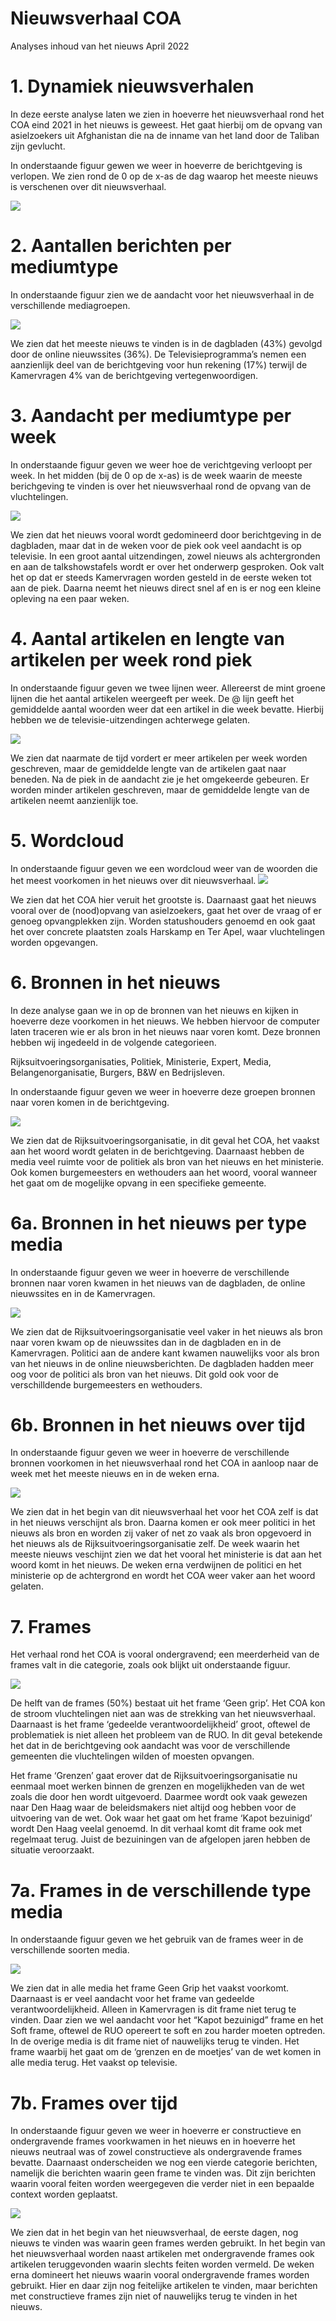 Nieuwsverhaal COA
================
Analyses inhoud van het nieuws
April 2022



# 1. Dynamiek nieuwsverhalen

In deze eerste analyse laten we zien in hoeverre het nieuwsverhaal rond
het COA eind 2021 in het nieuws is geweest. Het gaat hierbij om de
opvang van asielzoekers uit Afghanistan die na de inname van het land
door de Taliban zijn gevlucht.

In onderstaande figuur gewen we weer in hoeverre de berichtgeving is
verlopen. We zien rond de 0 op de x-as de dag waarop het meeste nieuws
is verschenen over dit nieuwsverhaal.

![](0_nieuwsverhalen_coa_files/figure-gfm/unnamed-chunk-3-1.png)<!-- -->

# 2. Aantallen berichten per mediumtype

In onderstaande figuur zien we de aandacht voor het nieuwsverhaal in de
verschillende mediagroepen.

![](0_nieuwsverhalen_coa_files/figure-gfm/unnamed-chunk-4-1.png)<!-- -->

We zien dat het meeste nieuws te vinden is in de dagbladen (43%) gevolgd
door de online nieuwssites (36%). De Televisieprogramma’s nemen een
aanzienlijk deel van de berichtgeving voor hun rekening (17%) terwijl de
Kamervragen 4% van de berichtgeving vertegenwoordigen.

# 3. Aandacht per mediumtype per week

In onderstaande figuur geven we weer hoe de verichtgeving verloopt per
week. In het midden (bij de 0 op de x-as) is de week waarin de meeste
berichgeving te vinden is over het nieuwsverhaal rond de opvang van de
vluchtelingen.

![](0_nieuwsverhalen_coa_files/figure-gfm/unnamed-chunk-5-1.png)<!-- -->

We zien dat het nieuws vooral wordt gedomineerd door berichtgeving in de
dagbladen, maar dat in de weken voor de piek ook veel aandacht is op
televisie. In een groot aantal uitzendingen, zowel nieuws als
achtergronden en aan de talkshowstafels wordt er over het onderwerp
gesproken. Ook valt het op dat er steeds Kamervragen worden gesteld in
de eerste weken tot aan de piek. Daarna neemt het nieuws direct snel af
en is er nog een kleine opleving na een paar weken.

# 4. Aantal artikelen en lengte van artikelen per week rond piek

In onderstaande figuur geven we twee lijnen weer. Allereerst de mint
groene lijnen die het aantal artikelen weergeeft per week. De @ lijn
geeft het gemiddelde aantal woorden weer dat een artikel in die week
bevatte. Hierbij hebben we de televisie-uitzendingen achterwege gelaten.

![](0_nieuwsverhalen_coa_files/figure-gfm/unnamed-chunk-6-1.png)<!-- -->

We zien dat naarmate de tijd vordert er meer artikelen per week worden
geschreven, maar de gemiddelde lengte van de artikelen gaat naar
beneden. Na de piek in de aandacht zie je het omgekeerde gebeuren. Er
worden minder artikelen geschreven, maar de gemiddelde lengte van de
artikelen neemt aanzienlijk toe.

# 5. Wordcloud

In onderstaande figuur geven we een wordcloud weer van de woorden die
het meest voorkomen in het nieuws over dit nieuwsverhaal.
![](0_nieuwsverhalen_coa_files/figure-gfm/unnamed-chunk-7-1.png)<!-- -->

We zien dat het COA hier veruit het grootste is. Daarnaast gaat het
nieuws vooral over de (nood)opvang van asielzoekers, gaat het over de
vraag of er genoeg opvangplekken zijn. Worden statushouders genoemd en
ook gaat het over concrete plaatsten zoals Harskamp en Ter Apel, waar
vluchtelingen worden opgevangen.

# 6. Bronnen in het nieuws

In deze analyse gaan we in op de bronnen van het nieuws en kijken in
hoeverre deze voorkomen in het nieuws. We hebben hiervoor de computer
laten traceren wie er als bron in het nieuws naar voren komt. Deze
bronnen hebben wij ingedeeld in de volgende categorieen.

Rijksuitvoeringsorganisaties, Politiek, Ministerie, Expert, Media,
Belangenorganisatie, Burgers, B&W en Bedrijsleven.

In onderstaande figuur geven we weer in hoeverre deze groepen bronnen
naar voren komen in de berichtgeving.

![](0_nieuwsverhalen_coa_files/figure-gfm/unnamed-chunk-8-1.png)<!-- -->

We zien dat de Rijksuitvoeringsorganisatie, in dit geval het COA, het
vaakst aan het woord wordt gelaten in de berichtgeving. Daarnaast hebben
de media veel ruimte voor de politiek als bron van het nieuws en het
ministerie. Ook komen burgemeesters en wethouders aan het woord, vooral
wanneer het gaat om de mogelijke opvang in een specifieke gemeente.

# 6a. Bronnen in het nieuws per type media

In onderstaande figuur geven we weer in hoeverre de verschillende
bronnen naar voren kwamen in het nieuws van de dagbladen, de online
nieuwssites en in de Kamervragen.

![](0_nieuwsverhalen_coa_files/figure-gfm/unnamed-chunk-9-1.png)<!-- -->

We zien dat de Rijksuitvoeringsorganisatie veel vaker in het nieuws als
bron naar voren kwam op de nieuwssites dan in de dagbladen en in de
Kamervragen. Politici aan de andere kant kwamen nauwelijks voor als bron
van het nieuws in de online nieuwsberichten. De dagbladen hadden meer
oog voor de politici als bron van het nieuws. Dit gold ook voor de
verschilldende burgemeesters en wethouders.

# 6b. Bronnen in het nieuws over tijd

In onderstaande figuur geven we weer in hoeverre de verschillende
bronnen voorkomen in het nieuwsverhaal rond het COA in aanloop naar de
week met het meeste nieuws en in de weken erna.

![](0_nieuwsverhalen_coa_files/figure-gfm/unnamed-chunk-10-1.png)<!-- -->

We zien dat in het begin van dit nieuwsverhaal het voor het COA zelf is
dat in het nieuws verschijnt als bron. Daarna komen er ook meer politici
in het nieuws als bron en worden zij vaker of net zo vaak als bron
opgevoerd in het nieuws als de Rijksuitvoeringsorganisatie zelf. De week
waarin het meeste nieuws veschijnt zien we dat het vooral het ministerie
is dat aan het woord komt in het nieuws. De weken erna verdwijnen de
politici en het ministerie op de achtergrond en wordt het COA weer vaker
aan het woord gelaten.

# 7. Frames

Het verhaal rond het COA is vooral ondergravend; een meerderheid van de
frames valt in die categorie, zoals ook blijkt uit onderstaande figuur.

![](0_nieuwsverhalen_coa_files/figure-gfm/unnamed-chunk-11-1.png)<!-- -->

De helft van de frames (50%) bestaat uit het frame ‘Geen grip’. Het COA
kon de stroom vluchtelingen niet aan was de strekking van het
nieuwsverhaal. Daarnaast is het frame ‘gedeelde verantwoordelijkheid’
groot, oftewel de problematiek is niet alleen het probleem van de RUO.
In dit geval betekende het dat in de berichtgeving ook aandacht was voor
de verschillende gemeenten die vluchtelingen wilden of moesten opvangen.

Het frame ‘Grenzen’ gaat erover dat de Rijksuitvoeringsorganisatie nu
eenmaal moet werken binnen de grenzen en mogelijkheden van de wet zoals
die door hen wordt uitgevoerd. Daarmee wordt ook vaak gewezen naar Den
Haag waar de beleidsmakers niet altijd oog hebben voor de uitvoering van
de wet. Ook waar het gaat om het frame ‘Kapot bezuinigd’ wordt Den Haag
veelal genoemd. In dit verhaal komt dit frame ook met regelmaat terug.
Juist de bezuiningen van de afgelopen jaren hebben de situatie
veroorzaakt.

# 7a. Frames in de verschillende type media

In onderstaande figuur geven we het gebruik van de frames weer in de
verschillende soorten media.

![](0_nieuwsverhalen_coa_files/figure-gfm/unnamed-chunk-12-1.png)<!-- -->

We zien dat in alle media het frame Geen Grip het vaakst voorkomt.
Daarnaast is er veel aandacht voor het frame van gedeelde
verantwoordelijkheid. Alleen in Kamervragen is dit frame niet terug te
vinden. Daar zien we wel aandacht voor het “Kapot bezuinigd” frame en
het Soft frame, oftewel de RUO opereert te soft en zou harder moeten
optreden. In de overige media is dit frame niet of nauwelijks terug te
vinden. Het frame waarbij het gaat om de ‘grenzen en de moetjes’ van de
wet komen in alle media terug. Het vaakst op televisie.

# 7b. Frames over tijd

In onderstaande figuur geven we weer in hoeverre er constructieve en
ondergravende frames voorkwamen in het nieuws en in hoeverre het nieuws
neutraal was of zowel constructieve als ondergravende frames bevatte.
Daarnaast onderscheiden we nog een vierde categorie berichten, namelijk
die berichten waarin geen frame te vinden was. Dit zijn berichten waarin
vooral feiten worden weergegeven die verder niet in een bepaalde context
worden geplaatst.

![](0_nieuwsverhalen_coa_files/figure-gfm/unnamed-chunk-13-1.png)<!-- -->

We zien dat in het begin van het nieuwsverhaal, de eerste dagen, nog
nieuws te vinden was waarin geen frames werden gebruikt. In het begin
van het nieuwsverhaal worden naast artikelen met ondergravende frames
ook artikelen teruggevonden waarin slechts feiten worden vermeld. De
weken erna domineert het nieuws waarin vooral ondergravende frames
worden gebruikt. Hier en daar zijn nog feitelijke artikelen te vinden,
maar berichten met constructieve frames zijn niet of nauwelijks terug te
vinden in het nieuws.
